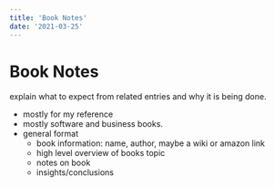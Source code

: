 ```yaml
---
title: 'Book Notes'
date: '2021-03-25'
---
```


# Book Notes
explain what to expect from related entries and why it is being done.

* mostly for my reference
* mostly software and business books.
* general format
  * book information: name, author, maybe a wiki or amazon link
  * high level overview of books topic
  * notes on book
  * insights/conclusions